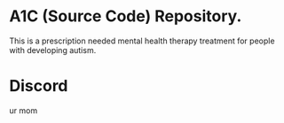 # A1C (Source Code) Repository.

This is a prescription needed mental health therapy treatment for people with developing autism.

# Discord
ur mom
